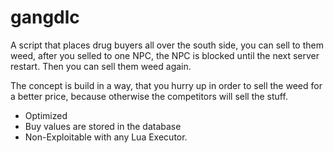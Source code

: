 # gangdlc

A script that places drug buyers all over the south side, you can sell to them weed, after you selled to one NPC, the NPC is blocked until the next server restart. Then you can sell them weed again.

The concept is build in a way, that you hurry up in order to sell the weed for a better price, because otherwise the competitors will sell the stuff.

- Optimized
- Buy values are stored in the database
- Non-Exploitable with any Lua Executor.
